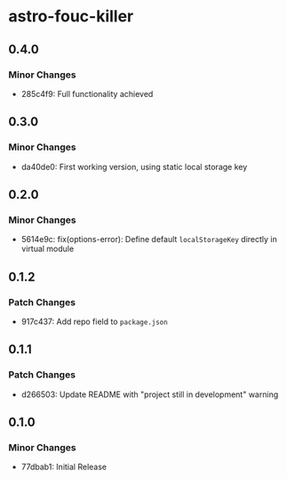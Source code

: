 # astro-fouc-killer

## 0.4.0

### Minor Changes

- 285c4f9: Full functionality achieved

## 0.3.0

### Minor Changes

- da40de0: First working version, using static local storage key

## 0.2.0

### Minor Changes

- 5614e9c: fix(options-error): Define default `localStorageKey` directly in virtual module

## 0.1.2

### Patch Changes

- 917c437: Add repo field to `package.json`

## 0.1.1

### Patch Changes

- d266503: Update README with "project still in development" warning

## 0.1.0

### Minor Changes

- 77dbab1: Initial Release
